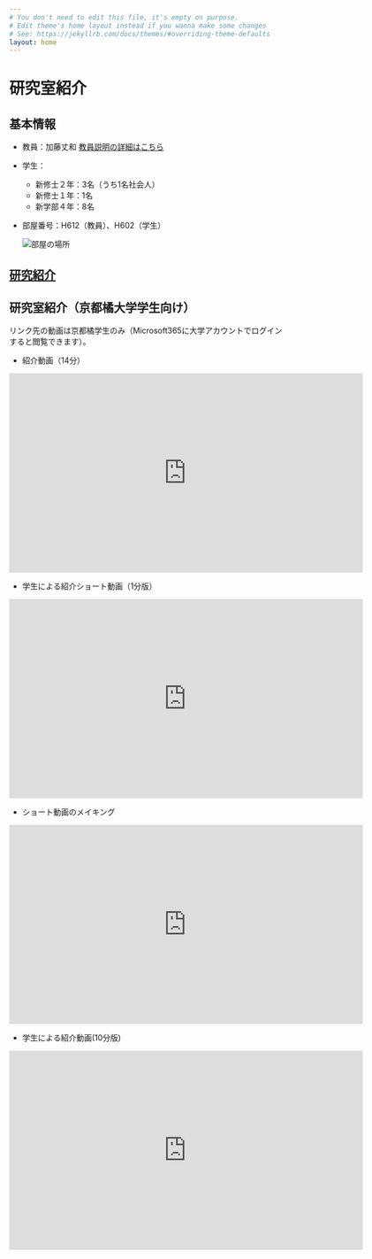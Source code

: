 ```yaml
---
# You don't need to edit this file, it's empty on purpose.
# Edit theme's home layout instead if you wanna make some changes
# See: https://jekyllrb.com/docs/themes/#overriding-theme-defaults
layout: home
---
```


# 研究室紹介

## 基本情報

- 教員：加藤丈和 [教員説明の詳細はこちら](./introduction/)

- 学生：
  - 新修士２年：3名（うち1名社会人）
  - 新修士１年：1名
  - 新学部４年：8名
- 部屋番号：H612（教員）、H602（学生）
  
  ![部屋の場所]({{site.baseurl}}/images/room.jpg)

## [研究紹介](./research/)

## 研究室紹介（京都橘大学学生向け）
リンク先の動画は京都橘学生のみ（Microsoft365に大学アカウントでログインすると閲覧できます）。
- 紹介動画（14分）
<iframe src="https://tachibanau.sharepoint.com/sites/msteams_994be0/_layouts/15/embed.aspx?UniqueId=f61a58db-c715-459b-a525-e0cafba18798&embed=%7B%22ust%22%3Atrue%2C%22hv%22%3A%22CopyEmbedCode%22%7D&referrer=StreamWebApp&referrerScenario=EmbedDialog.Create" width="640" height="360" frameborder="0" scrolling="no" allowfullscreen title="研究室紹介（加藤）.mp4"></iframe>

- 学生による紹介ショート動画（1分版）
<iframe src="https://tachibanau.sharepoint.com/sites/msteams_994be0/_layouts/15/embed.aspx?UniqueId=dbad1006-48ad-4859-ad81-6557bf597764&embed=%7B%22ust%22%3Atrue%7D&referrer=StreamWebApp&referrerScenario=EmbedDialog.Create" width="640" height="360" frameborder="0" scrolling="no" allowfullscreen title="研究室紹介.mp4"></iframe>

- ショート動画のメイキング
<iframe src="https://tachibanau.sharepoint.com/sites/msteams_994be0/_layouts/15/embed.aspx?UniqueId=6f797e2e-47cd-4a57-a163-c4bca75dc95f&embed=%7B%22ust%22%3Atrue%7D&referrer=StreamWebApp&referrerScenario=EmbedDialog.Create" width="640" height="360" frameborder="0" scrolling="no" allowfullscreen title="メイキング.mp4"></iframe>

- 学生による紹介動画(10分版)
<iframe src="https://tachibanau.sharepoint.com/sites/msteams_994be0/_layouts/15/embed.aspx?UniqueId=3e741917-8f5d-4787-a261-b64efa837641&embed=%7B%22ust%22%3Atrue%2C%22hv%22%3A%22CopyEmbedCode%22%7D&referrer=StreamWebApp&referrerScenario=EmbedDialog.Create" width="640" height="360" frameborder="0" scrolling="no" allowfullscreen title="ロングバージョン_テロップあり.mp4"></iframe>


